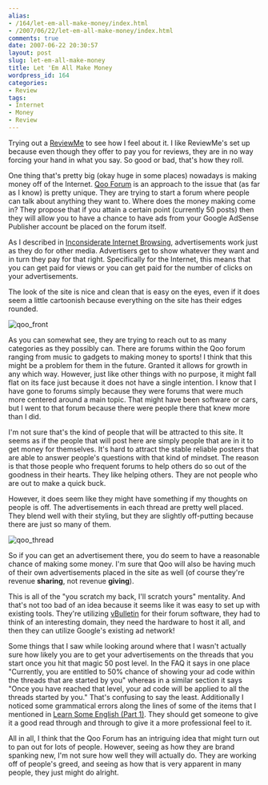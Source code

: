 ```yaml
---
alias:
- /164/let-em-all-make-money/index.html
- /2007/06/22/let-em-all-make-money/index.html
comments: true
date: 2007-06-22 20:30:57
layout: post
slug: let-em-all-make-money
title: Let 'Em All Make Money
wordpress_id: 164
categories:
- Review
tags:
- Internet
- Money
- Review
---
```


Trying out a [ReviewMe](http://www.reviewme.com) to see how I feel about it.  I like ReviewMe's set up because even though they offer to pay you for reviews, they are in no way forcing your hand in what you say.  So good or bad, that's how they roll.  

One thing that's pretty big (okay huge in some places) nowadays is making money off of the Internet.  [Qoo Forum](http://www.qooforum.com) is an approach to the issue that (as far as I know) is pretty unique.  They are trying to start a forum where people can talk about anything they want to.  Where does the money making come in?  They propose that if you attain a certain point (currently 50 posts) then they will allow you to have a chance to have ads from your Google AdSense Publisher account be placed on the forum itself.  

As I described in [Inconsiderate Internet Browsing](http://www.goingthewongway.com/2007/05/17/inconsiderate-internet-browsing/), advertisements work just as they do for other media.  Advertisers get to show whatever they want and in turn they pay for that right.  Specifically for the Internet, this means that you can get paid for views or you can get paid for the number of clicks on your advertisements.

The look of the site is nice and clean that is easy on the eyes, even if it does seem a little cartoonish because everything on the site has their edges rounded.

![qoo_front](http://farm2.static.flickr.com/1352/593051503_7dccbd57fa.jpg)

As you can somewhat see, they are trying to reach out to as many categories as they possibly can.  There are forums within the Qoo forum ranging from music to gadgets to making money to sports!  I think that this might be a problem for them in the future.  Granted it allows for growth in any which way.  However, just like other things with no purpose, it might fall flat on its face just because it does not have a single intention.  I know that I have gone to forums simply because they were forums that were much more centered around a main topic.  That might have been software or cars, but I went to that forum because there were people there that knew more than I did.  

I'm not sure that's the kind of people that will be attracted to this site.  It seems as if the people that will post here are simply people that are in it to get money for themselves.  It's hard to attract the stable reliable posters that are able to answer people's questions with that kind of mindset.  The reason is that those people who frequent forums to help others do so out of the goodness in their hearts.  They like helping others.  They are not people who are out to make a quick buck.

However, it does seem like they might have something if my thoughts on people is off.  The advertisements in each thread are pretty well placed.  They blend well with their styling, but they are slightly off-putting because there are just so many of them.

![qoo_thread](http://farm2.static.flickr.com/1127/593051101_ae2929d988.jpg)

So if you can get an advertisement there, you do seem to have a reasonable chance of making some money.  I'm sure that Qoo will also be having much of their own advertisements placed in the site as well (of course they're revenue **sharing**, not revenue **giving**).  

This is all of the "you scratch my back, I'll scratch yours" mentality.  And that's not too bad of an idea because it seems like it was easy to set up with existing tools.  They're utilizing [vBulletin](http://www.vbulletin.com/) for their forum software, they had to think of an interesting domain, they need the hardware to host it all, and then they can utilize Google's existing ad network!
 
Some things that I saw while looking around where that I wasn't actually sure how likely you are to get your advertisements on the threads that you start once you hit that magic 50 post level.  In the FAQ it says in one place "Currently, you are entitled to 50% chance of showing your ad code within the threads that are started by you" whereas in a similar section it says "Once you have reached that level, your ad code will be applied to all the threads started by you."  That's confusing to say the least.  Additionally I noticed some grammatical errors along the lines of some of the items that I mentioned in [Learn Some English (Part 1)](http://www.goingthewongway.com/2007/05/28/learn-some-english-part-1/).  They should get someone to give it a good read through and through to give it a more professional feel to it.

All in all, I think that the Qoo Forum has an intriguing idea that might turn out to pan out for lots of people.  However, seeing as how they are brand spanking new, I'm not sure how well they will actually do.  They are working off of people's greed, and seeing as how that is very apparent in many people, they just might do alright.
